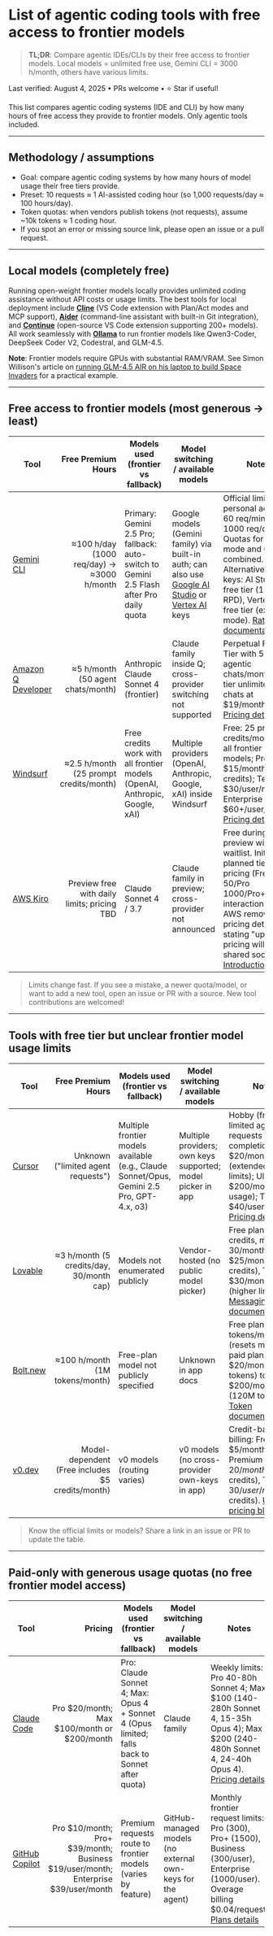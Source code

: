 # List of agentic coding tools with free access to frontier models

> **TL;DR**: Compare agentic IDEs/CLIs by their free access to frontier models. Local models = unlimited free use, Gemini CLI = 3000 h/month, others have various limits.

Last verified: August 4, 2025 • PRs welcome • ⭐ Star if useful!

This list compares agentic coding systems (IDE and CLI) by how many hours of free access they provide to frontier models. Only agentic tools included.

---

## Methodology / assumptions

- Goal: compare agentic coding systems by how many hours of model usage their free tiers provide.
- Preset: 10 requests ≈ 1 AI-assisted coding hour (so 1,000 requests/day ≈ 100 hours/day).
- Token quotas: when vendors publish tokens (not requests), assume ~10k tokens ≈ 1 coding hour.
- If you spot an error or missing source link, please open an issue or a pull request.

---

## Local models (completely free)

Running open-weight frontier models locally provides unlimited coding assistance without API costs or usage limits. The best tools for local deployment include **[Cline](https://cline.bot/)** (VS Code extension with Plan/Act modes and MCP support), **[Aider](https://aider.chat/)** (command-line assistant with built-in Git integration), and **[Continue](https://www.continue.dev/)** (open-source VS Code extension supporting 200+ models). All work seamlessly with **[Ollama](https://ollama.com/)** to run frontier models like Qwen3-Coder, DeepSeek Coder V2, Codestral, and GLM-4.5.

**Note**: Frontier models require GPUs with substantial RAM/VRAM. See Simon Willison's article on [running GLM-4.5 AIR on his laptop to build Space Invaders](https://simonwillison.net/2025/Jul/29/space-invaders/) for a practical example.

---

## Free access to frontier models (most generous → least)

| Tool | Free Premium Hours | Models used (frontier vs fallback) | Model switching / available models | Notes |
|---|---:|---|---|---|
| [Gemini CLI](https://github.com/google-gemini/gemini-cli) | ≈100 h/day (1000 req/day) → ≈3000 h/month | Primary: Gemini 2.5 Pro; fallback: auto-switch to Gemini 2.5 Flash after Pro daily quota | Google models (Gemini family) via built-in auth; can also use [Google AI Studio](https://ai.google.dev/gemini-api/docs/pricing) or [Vertex AI](https://cloud.google.com/gemini/pricing) keys | Official limits for personal account: 60 req/min and 1000 req/day. Quotas for agent mode and CLI are combined. Alternative API keys: AI Studio free tier (100 RPD), Vertex AI free tier (express mode). [Rate limits documentation](https://ai.google.dev/gemini-api/docs/rate-limits) |
| [Amazon Q Developer](https://aws.amazon.com/q/developer/) | ≈5 h/month (50 agent chats/month) | Anthropic Claude Sonnet 4 (frontier) | Claude family inside Q; cross-provider switching not supported | Perpetual Free Tier with 50 agentic chats/month; Pro tier unlimited chats at $19/month. [Pricing details](https://aws.amazon.com/q/developer/pricing/) |
| [Windsurf](https://windsurf.com/) | ≈2.5 h/month (25 prompt credits/month) | Free credits work with all frontier models (OpenAI, Anthropic, Google, xAI) | Multiple providers (OpenAI, Anthropic, Google, xAI) inside Windsurf | Free: 25 prompt credits/month for all frontier models; Pro $15/month (500 credits); Teams $30/user/month; Enterprise $60+/user/month. [Pricing details](https://windsurf.com/pricing) |
| [AWS Kiro](https://kiro.dev/) | Preview free with daily limits; pricing TBD | Claude Sonnet 4 / 3.7 | Claude family in preview; cross-provider not announced | Free during preview with waitlist. Initially planned tiered pricing (Free 50/Pro 1000/Pro+ 3000 interactions) but AWS removed pricing details, stating "updated pricing will be shared soon." [Introduction blog](https://kiro.dev/blog/introducing-kiro/) |

> Limits change fast. If you see a mistake, a newer quota/model, or want to add a new tool, open an issue or PR with a source. New tool contributions are welcomed!

---

## Tools with free tier but unclear frontier model usage limits

| Tool | Free Premium Hours | Models used (frontier vs fallback) | Model switching / available models | Notes |
|---|---:|---|---|---|
| [Cursor](https://cursor.com/) | Unknown ("limited agent requests") | Multiple frontier models available (e.g., Claude Sonnet/Opus, Gemini 2.5 Pro, GPT-4.x, o3) | Multiple providers; own keys supported; model picker in app | Hobby (free): limited agent requests and tab completions; Pro $20/month (extended agent limits); Ultra $200/month (20x usage); Teams $40/user/month. [Pricing details](https://cursor.com/en/pricing) |
| [Lovable](https://lovable.dev/) | ≈3 h/month (5 credits/day, 30/month cap) | Models not enumerated publicly | Vendor-hosted (no public model picker) | Free plan: 5 daily credits, max 30/month; Pro $25/month (100 credits), Teams $30/month (higher limits). [Messaging limits documentation](https://docs.lovable.dev/user-guides/messaging-limits) |
| [Bolt.new](https://bolt.new/) | ≈100 h/month (1M tokens/month) | Free-plan model not publicly specified | Unknown in app docs | Free plan: 1M tokens/month (resets monthly); paid plans from $20/month (10M tokens) to $200/month (120M tokens). [Token documentation](https://support.bolt.new/account-and-subscription/tokens) |
| [v0.dev](https://v0.dev/) | Model-dependent (Free includes $5 credits/month) | v0 models (routing varies) | v0 models (no cross-provider own-keys in app) | Credit-based billing: Free $5/month, Premium $20/month ($20 credits), Team $30/user/month ($30 credits). [Updated pricing blog](https://vercel.com/blog/improved-v0-pricing-5luSrdRUJsRvf1kXWoYGxh) |

> Know the official limits or models? Share a link in an issue or PR to update the table.

---

## Paid-only with generous usage quotas (no free frontier model access)

| Tool | Pricing | Models used (frontier vs fallback) | Model switching / available models | Notes |
|---|---:|---|---|---|
| [Claude Code](https://www.anthropic.com/claude-code) | Pro $20/month; Max $100/month or $200/month | Pro: Claude Sonnet 4; Max: Opus 4 + Sonnet 4 (Opus limited; falls back to Sonnet after quota) | Claude family | Weekly limits: Pro 40-80h Sonnet 4; Max $100 (140-280h Sonnet 4, 15-35h Opus 4); Max $200 (240-480h Sonnet 4, 24-40h Opus 4). [Pricing details](https://www.anthropic.com/pricing) |
| [GitHub Copilot](https://github.com/features/copilot/plans) | Pro $10/month; Pro+ $39/month; Business $19/user/month; Enterprise $39/user/month | Premium requests route to frontier models (varies by feature) | GitHub-managed models (no external own-keys for the agent) | Monthly frontier request limits: Pro (300), Pro+ (1500), Business (300/user), Enterprise (1000/user). Overage billing $0.04/request. [Plans details](https://docs.github.com/en/copilot/get-started/plans-for-github-copilot) |



